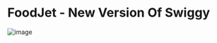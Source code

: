 # FoodJet - New Version Of Swiggy

![image](https://github.com/nitin-pandita/FoodJet/assets/91310284/f438c6a8-df6f-41a0-8d00-ed708ed16eda)
